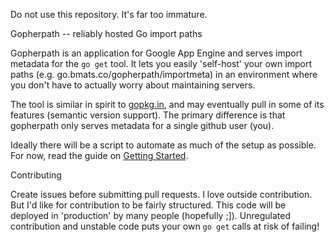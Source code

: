 Do not use this repository. It's far too immature.

Gopherpath -- reliably hosted Go import paths

Gopherpath is an application for Google App Engine and serves import metadata
for the `go get` tool.  It lets you easily 'self-host' your own import paths
(e.g. go.bmats.co/gopherpath/importmeta) in an environment where you don't have
to actually worry about maintaining servers.

The tool is similar in spirit to [gopkg.in](gopkg.in), and may eventually pull
in some of its features (semantic version support).  The primary difference is
that gopherpath only serves metadata for a single github user (you).

Ideally there will be a script to automate as much of the setup as possible.
For now, read the guide on [Getting Started](tree/master/GettingStarted.markdown).


Contributing


Create issues before submitting pull requests.  I love outside contribution.
But I'd like for contribution to be fairly structured.  This code will be
deployed in 'production' by many people (hopefully ;]).  Unregulated
contribution and unstable code puts your own `go get` calls at risk of failing!
